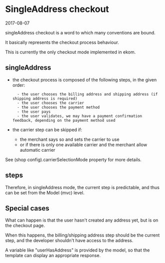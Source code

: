 SingleAddress checkout
==========================
2017-08-07



singleAddress checkout is a word to which many conventions are bound.

It basically represents the checkout process behaviour.


This is currently the only checkout mode implemented in ekom.



singleAddress
---------------
- the checkout process is composed of the following steps, in the given order:

        - the user chooses the billing address and shipping address (if shipping address is required)
        - the user chooses the carrier
        - the user chooses the payment method
        - the user pays
        - the user validates, we may have a payment confirmation feedback, depending on the payment method used


- the carrier step can be skipped if:

    - the merchant says so and sets the carrier to use
    - or if there is only one available carrier and the merchant allow automatic carrier


See (shop config).carrierSelectionMode property for more details.





steps
---------

Therefore, in singleAddress mode, the current step is predictable, and
thus can be set from the Model (mvc) level.


 
Special cases
----------------

What can happen is that the user hasn't created any address yet, 
but is on the checkout page.

When this happens, the billing/shipping address step should be the current step,
and the developer shouldn't have access to the address.

A variable like "userHasAddress" is provided by the model, so that the template
can display an appropriate response.





